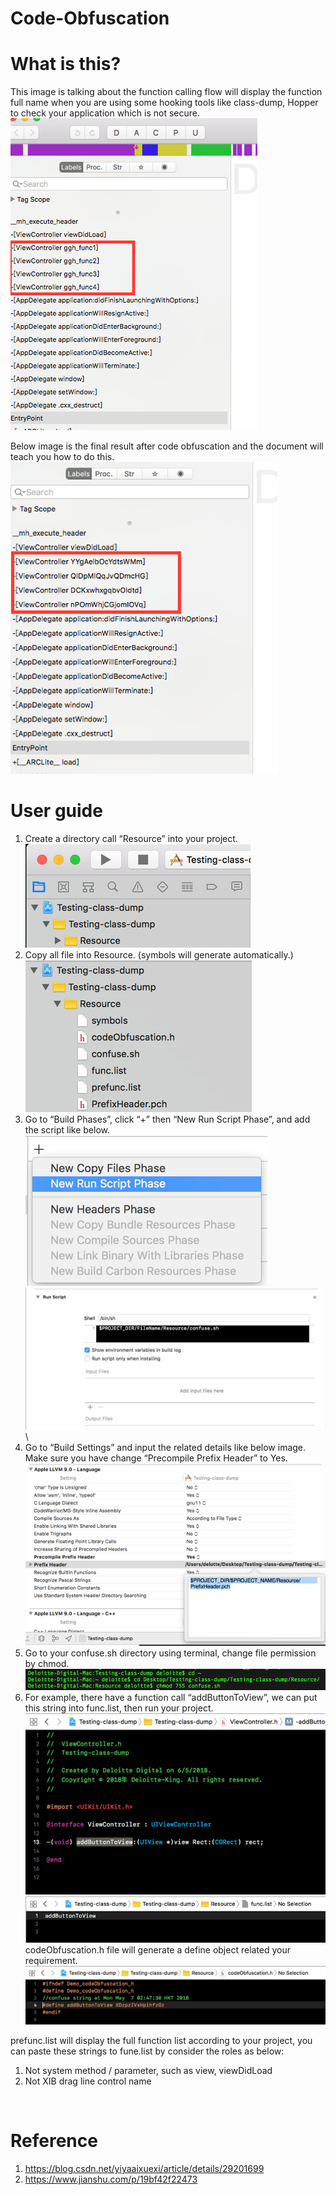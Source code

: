 # Code-Obfuscation

# What is this?
This image is talking about the function calling flow will display the function full name when you are using some hooking tools like class-dump, Hopper to check your application which is not secure.\
![alt text](https://raw.githubusercontent.com/KinGwaL/Code-Obfuscation/master/images/image1.png)

Below image is the final result after code obfuscation and the document will teach you how to do this.\
![alt text](https://raw.githubusercontent.com/KinGwaL/Code-Obfuscation/master/images/image2.png)
 
# User guide
1.  Create a directory call “Resource” into your project.\
![alt text](https://raw.githubusercontent.com/KinGwaL/Code-Obfuscation/master/images/image3.png)
2.	Copy all file into Resource. (symbols will generate automatically.)\
![alt text](https://raw.githubusercontent.com/KinGwaL/Code-Obfuscation/master/images/image4.png)
3.	Go to “Build Phases”, click “+” then “New Run Script Phase”, and add the script like below.\
![alt text](https://raw.githubusercontent.com/KinGwaL/Code-Obfuscation/master/images/image5.png)\
![alt text](https://raw.githubusercontent.com/KinGwaL/Code-Obfuscation/master/images/image6.png)\
4.	Go to “Build Settings” and input the related details like below image. Make sure you have change “Precompile Prefix Header” to Yes.\
![alt text](https://raw.githubusercontent.com/KinGwaL/Code-Obfuscation/master/images/image7.png)
5.	Go to your confuse.sh directory using terminal, change file permission by chmod.\
![alt text](https://raw.githubusercontent.com/KinGwaL/Code-Obfuscation/master/images/image8.png)
6.	For example, there have a function call “addButtonToView”, we can put this string into func.list, then run your project.\
![alt text](https://raw.githubusercontent.com/KinGwaL/Code-Obfuscation/master/images/image9.png)
![alt text](https://raw.githubusercontent.com/KinGwaL/Code-Obfuscation/master/images/image10.png)\
codeObfuscation.h file will generate a define object related your requirement.\
![alt text](https://raw.githubusercontent.com/KinGwaL/Code-Obfuscation/master/images/image11.png)

prefunc.list will display the full function list according to your project, you can paste these strings to fune.list by consider the roles as below:
1.	Not system method / parameter, such as view, viewDidLoad
2.	Not XIB drag line control name

 
# Reference
1.	https://blog.csdn.net/yiyaaixuexi/article/details/29201699
2.	https://www.jianshu.com/p/19bf42f22473

